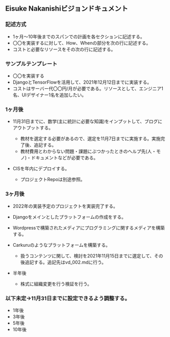 ## Eisuke Nakanishiビジョンドキュメント
### 記述方式
  - 1ヶ月〜10年後までのスパンでの計画を各セクションに記述する。
  - 〇〇を実装するに対して、How、Whenの部分を次の行に記述する。
  - コストと必要なリソースをその次の行に記述する。

### サンプルテンプレート
- 〇〇を実装する
- DjangoとTensorFlowを活用して、2021年12月12日までに実装する。
- コストはサーバー代〇〇円/月が必要である。リソースとして、エンジニア1名、UIデザイナー1名を追加したい。
### 1ヶ月後
- 11月31日までに、数学(主に統計に必要な知識)をインプットして、ブログにアウトプットする。
  - 教材を選定する必要があるので、選定を11月7日までに実施する。実施完了後、追記する。
  - 教材費用とわからない問題・課題にぶつかったときのヘルプ先(人・モノ)・ドキュメントなどが必要である。

- CISを年内にデプロイする。
  - プロジェクトRepoは別途参照。
### 3ヶ月後
- 2022年の実装予定のプロジェクトを実装完了する。
- Djangoをメインとしたプラットフォームの作成をする。

- Wordpressで構築されたメディアにプログラミングに関するメディアを構築する。

- Carkuruのようなプラットフォームを構築する。
  - 扱うコンテンツに関して、検討を2021年11月15日までに選定して、その後追記する。追記先はvd_002.mdに行う。

- 半年後
  - 株式に組織変更を行う検証を行う。

### 以下未定→11月31日までに設定できるよう調整する。
- 1年後
- 3年後
- 5年後
- 10年後